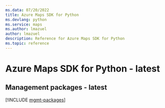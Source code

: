 ```yaml
---
ms.data: 07/20/2022
title: Azure Maps SDK for Python
ms.devlang: python
ms.service: maps
ms.author: lmazuel
author: lmazuel
description: Reference for Azure Maps SDK for Python
ms.topic: reference
---
```

# Azure Maps SDK for Python - latest

## Management packages - latest
[!INCLUDE [mgmt-packages](maps-mgmt-index.md)]
